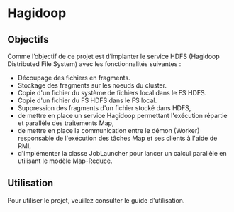# Hagidoop

## Objectifs
Comme l’objectif de ce projet est d’implanter le service HDFS (Hagidoop Distributed File System) avec les fonctionnalités suivantes : 
  - Découpage des fichiers en fragments. 
  - Stockage des fragments sur les noeuds du cluster. 
  - Copie d'un fichier du système de fichiers local dans le FS HDFS.
  - Copie d'un fichier du FS HDFS dans le FS local.
  - Suppression des fragments d'un fichier stocké dans HDFS,
  - de mettre en place un service Hagidoop permettant l'exécution répartie et parallèle des traitements Map,
  - de mettre en place la communication entre le démon (Worker) responsable de l'exécution des tâches Map et ses clients à l'aide de RMI,
  - d'implémenter la classe JobLauncher pour lancer un calcul parallèle en utilisant le modèle Map-Reduce.

## Utilisation 

Pour utiliser le projet, veuillez consulter le guide d'utilisation.
